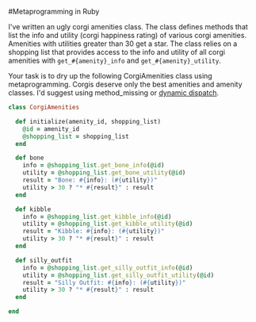 #Metaprogramming in Ruby

I've written an ugly corgi amenities class. The class defines methods that list the info and utility (corgi happiness rating) of various corgi amenities. Amenities with utilities greater than 30 get a star. The class relies on a shopping list that provides access to the info and utility of all corgi amenities with ```get_#{amenity}_info``` and ```get_#{amenity}_utility```.

Your task is to dry up the following CorgiAmenities class using metaprogramming. Corgis deserve only the best amenities and amenity classes. I'd suggest using method_missing or [dynamic dispatch](http://rubyquicktips.com/post/1728928971/spell-dynamic-dispatch).

```ruby
class CorgiAmenities

  def initialize(amenity_id, shopping_list)
    @id = amenity_id
    @shopping_list = shopping_list
  end

  def bone
    info = @shopping_list.get_bone_info(@id)
    utility = @shopping_list.get_bone_utility(@id)
    result = "Bone: #{info}: (#{utility})"
    utility > 30 ? "* #{result}" : result
  end

  def kibble
    info = @shopping_list.get_kibble_info(@id)
    utility = @shopping_list.get_kibble_utility(@id)
    result = "Kibble: #{info}: (#{utility})"
    utility > 30 ? "* #{result}" : result
  end

  def silly_outfit
    info = @shopping_list.get_silly_outfit_info(@id)
    utility = @shopping_list.get_silly_outfit_utility(@id)
    result = "Silly Outfit: #{info}: (#{utility})"
    utility > 30 ? "* #{result}" : result
  end

end
```
